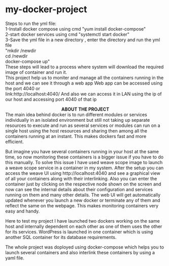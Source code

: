 # my-docker-project
Steps to run the yml file:</br> 
 1-Install docker compose using cmd "yum install docker-compose"</br>
 2-start docker services using cmd "systemctl start docker"</br>
 3-Save the yml file in a new directory , enter the directory and run the yml file</br>
      "mkdir /newdir</br> 
       cd /newdir</br>
       docker-compose up"</br>
  These steps will lead to a process where system will download the required image of container and run it.  
  This project help us to moniter and manage all the containers running in the host and we can see it through a web app 
  Web app can be accessed using the port 4040 or  
  link:http://localhost:4040/ 
  And also we can access it in LAN using the ip of our host and accessing port 4040 of that ip 
  
  <center><b>ABOUT THE PROJECT</b></br></center>
 The main idea behind docker is to run different modules or services individually in an isolated environment but still not taking up separate resources to execute and run as several services or modules can run on a single host using the host resources and sharing then among all the containers running at an instant. This makes dockers fast and more efficient.

 But imagine you have several containers running in your host at the same time, so now monitoring these containers is a bigger issue if you have to do this manually.
 To solve this issue I have used weave scope image to launch a weave scope service in a container in my system.
 After the setup you can access the weave UI using http://localhost:4040 and see a graphical view of all your containers along with their interlinking. Also you can enter the container just by clicking on the respective node shown on the screen and now can see the internal details about their configuration and services running on them and many other details.
 The web UI will get automatically updated whenever you launch a new docker or terminate any of them and reflect the same on the webpage.
 This makes monitoring containers very easy and handy.

 Here to test  my project I have launched two dockers working on the same host and internally dependent on each other as one of them uses the other for its services.
 WordPress is launched in one container which is using another SQL container for its database requirements.

 The whole project was doployed using docker-compose which helps you to launch several containers  and also interlink these containers by using a yaml file.
